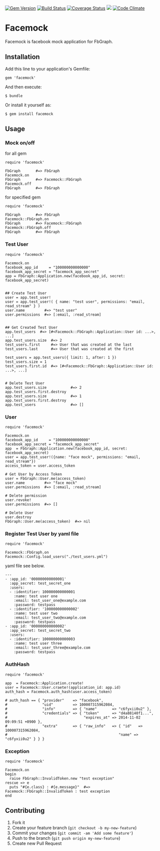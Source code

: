 [![Gem Version](https://badge.fury.io/rb/facemock.svg)](http://badge.fury.io/rb/facemock)
[![Build Status](https://travis-ci.org/ogawatti/facemock.svg?branch=master)](https://travis-ci.org/ogawatti/facemock)
[![Coverage Status](https://coveralls.io/repos/ogawatti/facemock/badge.png?branch=master)](https://coveralls.io/r/ogawatti/facemock?branch=master)
[<img src="https://gemnasium.com/ogawatti/facemock.png" />](https://gemnasium.com/ogawatti/facemock)
[![Code Climate](https://codeclimate.com/github/ogawatti/facemock.png)](https://codeclimate.com/github/ogawatti/facemock)

# Facemock

Facemock is facebook mock application for FbGraph.

## Installation

Add this line to your application's Gemfile:

    gem 'facemock'

And then execute:

    $ bundle

Or install it yourself as:

    $ gem install facemock

## Usage

### Mock on/off

for all gem

    require 'facemock'

    FbGraph       #=> FbGraph
    Facemock.on
    FbGraph       #=> Facemock::FbGraph
    Facemock.off
    FbGraph       #=> FbGraph

for specified gem

    require 'facemock'

    FbGraph       #=> FbGraph
    Facemock::FbGraph.on
    FbGraph       #=> Facemock::FbGraph
    Facemock::FbGraph.off
    FbGraph       #=> FbGraph

### Test User

    require 'facemock'

    Facemock.on
    facebook_app_id     = "100000000000000"
    facebook_app_secret = "facemock_app_secret"
    app = FbGraph::Application.new(facebook_app_id, secret: facebook_app_secret)


    ## Create Test User
    user = app.test_user!
    user = app.test_user!( { name: "test user", permissions: "email, read_stream" } )
    user.name         #=> "test user"
    user.permissions  #=> [:email, :read_stream]


    ## Get Created Test User
    app.test_users  #=> [#<Facemock::FbGraph::Application::User id: ...>, ...]
    app.test_users.size  #=> 2
    test_users.first     #=> User that was created at the last
    test_users.last      #=> User that was created at the first

    test_users = app.test_users({ limit: 1, after: 1 })
    test_users.size = 1
    test_users.first.id  #=> [#<Facemock::FbGraph::Application::User id: ...>, ...]


    # Delete Test User
    app.test_users.size           #=> 2
    app.test_users.first.destroy
    app.test_users.size           #=> 1
    app.test_users.first.destroy
    app.test_users                #=> []

### User

    require 'facemock'

    Facemock.on
    facebook_app_id     = "100000000000000"
    facebook_app_secret = "facemock_app_secret"
    app  = FbGraph::Application.new(facebook_app_id, secret: facebook_app_secret)
    user = app.test_user!({name: "face mock", permissions: "email, read_stream"})
    access_token = user.access_token

    # Get User by Access Token
    user = FbGraph::User.me(access_token)
    user.name         #=> "face mock"
    user.permissions  #=> [:email, :read_stream]

    # Delete permission
    user.revoke!
    user.permissions  #=> []

    # Delete User
    user.destroy
    FbGraph::User.me(access_token)  #=> nil

### Register Test User by yaml file

    require 'facemock'

    Facemock::FbGraph.on
    Facemock::Config.load_users("./test_users.yml")

yaml file see below.

    ---
    - :app_id: '000000000000001'
      :app_secret: test_secret_one
      :users:
      - :identifier: 100000000000001
        :name: test user one
        :email: test_user_one@example.com
        :password: testpass
      - :identifier: '100000000000002'
        :name: test user two
        :email: test_user_two@example.com
        :password: testpass
    - :app_id: '000000000000002'
      :app_secret: test_secret_two
      :users:
      - :identifier: 100000000000003
        :name: test user three
        :email: test_user_three@example.com
        :password: testpass

### AuthHash

    require 'facemock'

    app  = Facemock::Application.create!
    user = Facemock::User.craete!(application_id: app.id)
    auth_hash = Facemock.auth_hash(user.access_token)

    # auth_hash == { "provider"    => "facebook", 
    #                "uid"         => 100007315962084,
    #                "info"        => { "name"       => "c6fyxii0u2" },
    #                "credentials" => { "token"      => "d4a88140f1...",
    #                                   "expires_at" => 2014-11-02 09:09:51 +0900 },
    #                "extra"       => { "raw_info"   => { "id"   => 100007315962084, 
    #                                                   "name" => "c6fyxii0u2" } } }

### Exception

    require 'facemock'

    Facemock.on
    begin
      raise FbGraph::InvalidToken.new "test exception"
    rescue => e
      puts "#{e.class} : #{e.message}"  #=> Facemock::FbGraph::InvalidToken : test exception
    end

## Contributing

1. Fork it
2. Create your feature branch (`git checkout -b my-new-feature`)
3. Commit your changes (`git commit -am 'Add some feature'`)
4. Push to the branch (`git push origin my-new-feature`)
5. Create new Pull Request

